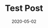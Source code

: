 ---
layout: post
title: Test Post
description: This is a test post built to show the new blogging features of Nano.
date: 2020-05-02
---